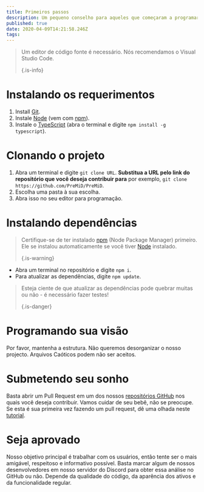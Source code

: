 ```yaml
---
title: Primeiros passos
description: Um pequeno conselho para aqueles que começaram a programar recentemente
published: true
date: 2020-04-09T14:21:58.246Z
tags:
---
```


> Um editor de código fonte é necessário. Nós recomendamos o Visual Studio Code. 
> 
> {.is-info}

# Instalando os requerimentos
1. Install [Git](https://git-scm.com/).
2. Instale [Node](https://nodejs.org/en/) (vem com [npm](https://www.npmjs.com/)).
3. Instale o [TypeScript](https://www.typescriptlang.org/index.html#download-links) (abra o terminal e digite `npm install -g typescript`).

# Clonando o projeto
1. Abra um terminal e digite `git clone URL`. **Substitua a URL pelo link do repositório que você deseja contribuir para** por exemplo, `git clone https://github.com/PreMiD/PreMiD`.
2. Escolha uma pasta à sua escolha.
3. Abra isso no seu editor para programação.

# Instalando dependências
> Certifique-se de ter instalado [npm](https://www.npmjs.com/) (Node Package Manager) primeiro. Ele se instalou automaticamente se você tiver [Node](https://nodejs.org/en/) instalado. 
> 
> {.is-warning}

- Abra um terminal no repositório e digite `npm i`.
- Para atualizar as dependências, digite `npm update`.

> Esteja ciente de que atualizar as dependências pode quebrar muitas ou não - é necessário fazer testes! 
> 
> {.is-danger}

# Programando sua visão
Por favor, mantenha a estrutura. Não queremos desorganizar o nosso projecto. Arquivos Caóticos podem não ser aceitos.

# Submetendo seu sonho
Basta abrir um Pull Request em um dos nossos [repositórios GitHub](https://github.com/PreMiD/) nos quais você deseja contribuir. Vamos cuidar de seu bebê, não se preocupe. Se esta é sua primeira vez fazendo um pull request, dê uma olhada neste [tutorial](https://help.github.com/en/articles/creating-a-pull-request).

# Seja aprovado
Nosso objetivo principal é trabalhar com os usuários, então tente ser o mais amigável, respeitoso e informativo possível. Basta marcar algum de nossos desenvolvedores em nosso servidor do Discord para obter essa análise no GitHub ou não. Depende da qualidade do código, da aparência dos ativos e da funcionalidade regular.